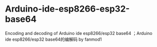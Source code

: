 # Arduino-ide-esp8266-esp32-base64
Encoding and decoding of Arduino ide esp8266/esp32 base64 ；Arduino ide esp8266/esp32 base64的编解码
by fanmod1
